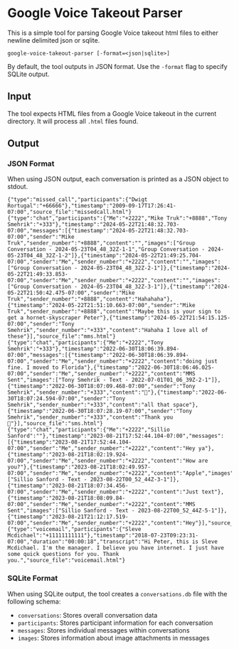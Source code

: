 # Google Voice Takeout Parser

This is a simple tool for parsing Google Voice takeout html files to either newline delimited json or sqlite.

```
google-voice-takeout-parser [-format=<json|sqlite>]
```

By default, the tool outputs in JSON format. Use the `-format` flag to specify SQLite output.

## Input

The tool expects HTML files from a Google Voice takeout in the current directory. It will process all `.html` files found.

## Output

### JSON Format

When using JSON output, each conversation is printed as a JSON object to stdout.

```
{"type":"missed_call","participants":{"Dwigt Rortugal":"+66666"},"timestamp":"2009-09-17T17:26:41-07:00","source_file":"missedcall.html"}
{"type":"chat","participants":{"Me":"+2222","Mike Truk":"+8888","Tony Smehrik":"+333"},"timestamp":"2024-05-22T21:48:32.703-07:00","messages":[{"timestamp":"2024-05-22T21:48:32.703-07:00","sender":"Mike Truk","sender_number":"+8888","content":"","images":["Group Conversation - 2024-05-23T04_48_32Z-1-1","Group Conversation - 2024-05-23T04_48_32Z-1-2"]},{"timestamp":"2024-05-22T21:49:25.704-07:00","sender":"Me","sender_number":"+2222","content":"","images":["Group Conversation - 2024-05-23T04_48_32Z-2-1"]},{"timestamp":"2024-05-22T21:49:33.853-07:00","sender":"Me","sender_number":"+2222","content":"","images":["Group Conversation - 2024-05-23T04_48_32Z-3-1"]},{"timestamp":"2024-05-22T21:50:42.475-07:00","sender":"Mike Truk","sender_number":"+8888","content":"Hahahaha"},{"timestamp":"2024-05-22T21:51:10.663-07:00","sender":"Mike Truk","sender_number":"+8888","content":"Maybe this is your sign to get a hornet-skyscraper Peter"},{"timestamp":"2024-05-22T21:54:15.125-07:00","sender":"Tony Smehrik","sender_number":"+333","content":"Hahaha I love all of these"}],"source_file":"mms.html"}
{"type":"chat","participants":{"Me":"+2222","Tony Smehrik":"+333"},"timestamp":"2022-06-30T18:06:39.894-07:00","messages":[{"timestamp":"2022-06-30T18:06:39.894-07:00","sender":"Me","sender_number":"+2222","content":"doing just fine. I moved to Florida"},{"timestamp":"2022-06-30T18:06:46.025-07:00","sender":"Me","sender_number":"+2222","content":"MMS Sent","images":["Tony Smehrik - Text - 2022-07-01T01_06_39Z-2-1"]},{"timestamp":"2022-06-30T18:07:09.468-07:00","sender":"Tony Smehrik","sender_number":"+333","content":"💚"},{"timestamp":"2022-06-30T18:07:24.594-07:00","sender":"Tony Smehrik","sender_number":"+333","content":"all that space"},{"timestamp":"2022-06-30T18:07:28.19-07:00","sender":"Tony Smehrik","sender_number":"+333","content":"Thank you 🙏"}],"source_file":"sms.html"}
{"type":"chat","participants":{"Me":"+2222","Sillio Sanford":""},"timestamp":"2023-08-21T17:52:44.104-07:00","messages":[{"timestamp":"2023-08-21T17:52:44.104-07:00","sender":"Me","sender_number":"+2222","content":"Hey ya"},{"timestamp":"2023-08-21T18:02:19.924-07:00","sender":"Me","sender_number":"+2222","content":"How are you?"},{"timestamp":"2023-08-21T18:02:49.957-07:00","sender":"Me","sender_number":"+2222","content":"Apple","images":["Sillio Sanford - Text - 2023-08-22T00_52_44Z-3-1"]},{"timestamp":"2023-08-21T18:07:34.456-07:00","sender":"Me","sender_number":"+2222","content":"Just text"},{"timestamp":"2023-08-21T18:08:09.84-07:00","sender":"Me","sender_number":"+2222","content":"MMS Sent","images":["Sillio Sanford - Text - 2023-08-22T00_52_44Z-5-1"]},{"timestamp":"2023-08-21T21:12:17.519-07:00","sender":"Me","sender_number":"+2222","content":"Hey"}],"source_file":"sms2.html"}
{"type":"voicemail","participants":{"Sleve Mcdichael":"+11111111111"},"timestamp":"2018-07-23T09:23:31-07:00","duration":"00:00:18","transcript":"Hi Peter, this is Sleve Mcdichael. I'm the manager. I believe you have internet. I just have some quick questions for you. Thank you.","source_file":"voicemail.html"}
```

### SQLite Format

When using SQLite output, the tool creates a `conversations.db` file with the following schema:

- `conversations`: Stores overall conversation data
- `participants`: Stores participant information for each conversation
- `messages`: Stores individual messages within conversations
- `images`: Stores information about image attachments in messages
